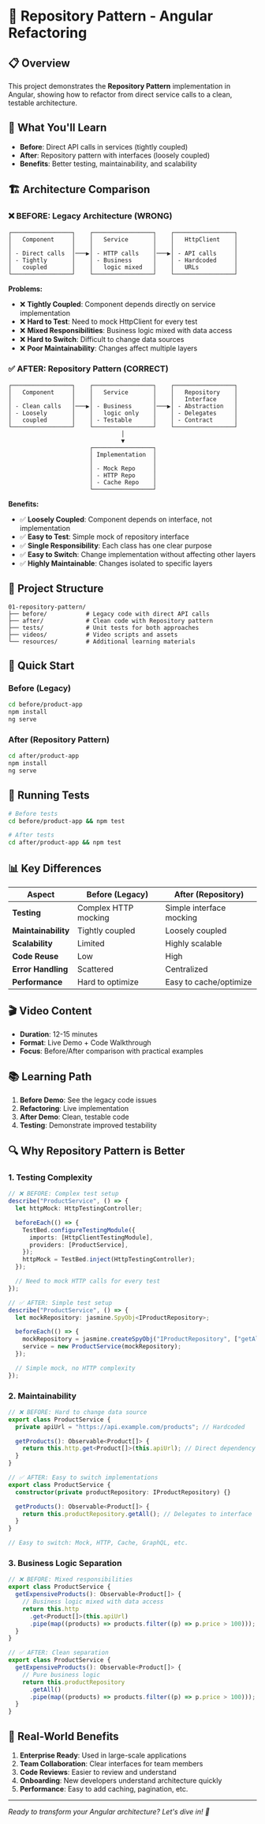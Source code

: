 # 🔄 Repository Pattern - Angular Refactoring

## 📋 Overview

This project demonstrates the **Repository Pattern** implementation in Angular, showing how to refactor from direct service calls to a clean, testable architecture.

## 🎯 What You'll Learn

- **Before**: Direct API calls in services (tightly coupled)
- **After**: Repository pattern with interfaces (loosely coupled)
- **Benefits**: Better testing, maintainability, and scalability

## 🏗️ Architecture Comparison

### ❌ **BEFORE: Legacy Architecture (WRONG)**

```
┌─────────────────┐    ┌─────────────────┐    ┌─────────────────┐
│   Component     │    │   Service       │    │   HttpClient    │
│                 │    │                 │    │                 │
│ - Direct calls  │───▶│ - HTTP calls    │───▶│ - API calls     │
│ - Tightly       │    │ - Business      │    │ - Hardcoded     │
│   coupled       │    │   logic mixed   │    │   URLs          │
└─────────────────┘    └─────────────────┘    └─────────────────┘
```

**Problems:**

- ❌ **Tightly Coupled**: Component depends directly on service implementation
- ❌ **Hard to Test**: Need to mock HttpClient for every test
- ❌ **Mixed Responsibilities**: Business logic mixed with data access
- ❌ **Hard to Switch**: Difficult to change data sources
- ❌ **Poor Maintainability**: Changes affect multiple layers

### ✅ **AFTER: Repository Pattern (CORRECT)**

```
┌─────────────────┐    ┌─────────────────┐    ┌─────────────────┐
│   Component     │    │   Service       │    │   Repository    │
│                 │    │                 │    │   Interface     │
│ - Clean calls   │───▶│ - Business      │───▶│ - Abstraction   │
│ - Loosely       │    │   logic only    │    │ - Delegates     │
│   coupled       │    │ - Testable      │    │ - Contract      │
└─────────────────┘    └─────────────────┘    └─────────────────┘
                                │
                                ▼
                       ┌─────────────────┐
                       │ Implementation  │
                       │                 │
                       │ - Mock Repo     │
                       │ - HTTP Repo     │
                       │ - Cache Repo    │
                       └─────────────────┘
```

**Benefits:**

- ✅ **Loosely Coupled**: Component depends on interface, not implementation
- ✅ **Easy to Test**: Simple mock of repository interface
- ✅ **Single Responsibility**: Each class has one clear purpose
- ✅ **Easy to Switch**: Change implementation without affecting other layers
- ✅ **Highly Maintainable**: Changes isolated to specific layers

## 📁 Project Structure

```
01-repository-pattern/
├── before/           # Legacy code with direct API calls
├── after/            # Clean code with Repository pattern
├── tests/            # Unit tests for both approaches
├── videos/           # Video scripts and assets
└── resources/        # Additional learning materials
```

## 🚀 Quick Start

### Before (Legacy)

```bash
cd before/product-app
npm install
ng serve
```

### After (Repository Pattern)

```bash
cd after/product-app
npm install
ng serve
```

## 🧪 Running Tests

```bash
# Before tests
cd before/product-app && npm test

# After tests
cd after/product-app && npm test
```

## 📊 Key Differences

| Aspect              | Before (Legacy)      | After (Repository)       |
| ------------------- | -------------------- | ------------------------ |
| **Testing**         | Complex HTTP mocking | Simple interface mocking |
| **Maintainability** | Tightly coupled      | Loosely coupled          |
| **Scalability**     | Limited              | Highly scalable          |
| **Code Reuse**      | Low                  | High                     |
| **Error Handling**  | Scattered            | Centralized              |
| **Performance**     | Hard to optimize     | Easy to cache/optimize   |

## 🎬 Video Content

- **Duration**: 12-15 minutes
- **Format**: Live Demo + Code Walkthrough
- **Focus**: Before/After comparison with practical examples

## 📚 Learning Path

1. **Before Demo**: See the legacy code issues
2. **Refactoring**: Live implementation
3. **After Demo**: Clean, testable code
4. **Testing**: Demonstrate improved testability

## 🔍 Why Repository Pattern is Better

### **1. Testing Complexity**

```typescript
// ❌ BEFORE: Complex test setup
describe("ProductService", () => {
  let httpMock: HttpTestingController;

  beforeEach(() => {
    TestBed.configureTestingModule({
      imports: [HttpClientTestingModule],
      providers: [ProductService],
    });
    httpMock = TestBed.inject(HttpTestingController);
  });

  // Need to mock HTTP calls for every test
});

// ✅ AFTER: Simple test setup
describe("ProductService", () => {
  let mockRepository: jasmine.SpyObj<IProductRepository>;

  beforeEach(() => {
    mockRepository = jasmine.createSpyObj("IProductRepository", ["getAll"]);
    service = new ProductService(mockRepository);
  });

  // Simple mock, no HTTP complexity
});
```

### **2. Maintainability**

```typescript
// ❌ BEFORE: Hard to change data source
export class ProductService {
  private apiUrl = "https://api.example.com/products"; // Hardcoded

  getProducts(): Observable<Product[]> {
    return this.http.get<Product[]>(this.apiUrl); // Direct dependency
  }
}

// ✅ AFTER: Easy to switch implementations
export class ProductService {
  constructor(private productRepository: IProductRepository) {}

  getProducts(): Observable<Product[]> {
    return this.productRepository.getAll(); // Delegates to interface
  }
}

// Easy to switch: Mock, HTTP, Cache, GraphQL, etc.
```

### **3. Business Logic Separation**

```typescript
// ❌ BEFORE: Mixed responsibilities
export class ProductService {
  getExpensiveProducts(): Observable<Product[]> {
    // Business logic mixed with data access
    return this.http
      .get<Product[]>(this.apiUrl)
      .pipe(map((products) => products.filter((p) => p.price > 100)));
  }
}

// ✅ AFTER: Clean separation
export class ProductService {
  getExpensiveProducts(): Observable<Product[]> {
    // Pure business logic
    return this.productRepository
      .getAll()
      .pipe(map((products) => products.filter((p) => p.price > 100)));
  }
}
```

## 🎯 Real-World Benefits

1. **Enterprise Ready**: Used in large-scale applications
2. **Team Collaboration**: Clear interfaces for team members
3. **Code Reviews**: Easier to review and understand
4. **Onboarding**: New developers understand architecture quickly
5. **Performance**: Easy to add caching, pagination, etc.

---

_Ready to transform your Angular architecture? Let's dive in! 🚀_
